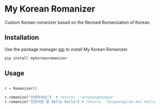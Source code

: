 # My Korean Romanizer
Custom Korean romanizer based on the Revised Romanization of Korean.

## Installation

Use the package manager [pip](https://pip.pypa.io/en/stable/) to install My Korean Romanizer.

```bash
pip install mykoreanromanizer
```

## Usage
```python

r = Romanizer()

r.romanize("안녕하세요")  # returns  "annyeonghaseyo"
r.romanize("안녕이란 말 hello hello") # returns  "annyeongiran mal hello hello"
```